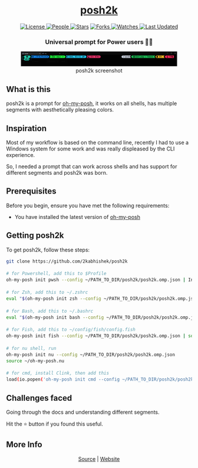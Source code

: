 <div align = "center">

<h1><a href="https://2kabhishek.github.io/posh2k">posh2k</a></h1>

<a href="https://github.com/2KAbhishek/posh2k/blob/main/LICENSE">
<img alt="License" src="https://img.shields.io/github/license/2kabhishek/posh2k?style=flat&color=eee&label="> </a>

<a href="https://github.com/2KAbhishek/posh2k/graphs/contributors">
<img alt="People" src="https://img.shields.io/github/contributors/2kabhishek/posh2k?style=flat&color=ffaaf2&label=People"> </a>

<a href="https://github.com/2KAbhishek/posh2k/stargazers">
<img alt="Stars" src="https://img.shields.io/github/stars/2kabhishek/posh2k?style=flat&color=98c379&label=Stars"></a>

<a href="https://github.com/2KAbhishek/posh2k/network/members">
<img alt="Forks" src="https://img.shields.io/github/forks/2kabhishek/posh2k?style=flat&color=66a8e0&label=Forks"> </a>

<a href="https://github.com/2KAbhishek/posh2k/watchers">
<img alt="Watches" src="https://img.shields.io/github/watchers/2kabhishek/posh2k?style=flat&color=f5d08b&label=Watches"> </a>

<a href="https://github.com/2KAbhishek/posh2k/pulse">
<img alt="Last Updated" src="https://img.shields.io/github/last-commit/2kabhishek/posh2k?style=flat&color=e06c75&label="> </a>

<h3>Universal prompt for Power users 💪🌈</h3>

<figure>
  <img src= "images/screenshot.png" alt="posh2k Demo">
  <br/>
  <figcaption>posh2k screenshot</figcaption>
</figure>

</div>

## What is this

posh2k is a prompt for [oh-my-posh](https://ohmyposh.dev/), it works on all shells, has multiple segments with aesthetically pleasing colors.

## Inspiration

Most of my workflow is based on the command line, recently I had to use a Windows system for some work and was really displeased by the CLI experience.

So, I needed a prompt that can work across shells and has support for different segments and posh2k was born.

## Prerequisites

Before you begin, ensure you have met the following requirements:

- You have installed the latest version of [oh-my-posh](https://ohmyposh.dev/docs/installation/linux)

## Getting posh2k

To get posh2k, follow these steps:

```bash
git clone https://github.com/2kabhishek/posh2k

# for Powershell, add this to $Profile
oh-my-posh init pwsh --config ~/PATH_TO_DIR/posh2k/posh2k.omp.json | Invoke-Expression

# for Zsh, add this to ~/.zshrc
eval "$(oh-my-posh init zsh --config ~/PATH_TO_DIR/posh2k/posh2k.omp.json)"

# for Bash, add this to ~/.bashrc
eval "$(oh-my-posh init bash --config ~/PATH_TO_DIR/posh2k/posh2k.omp.json)"

# for Fish, add this to ~/config/fish/config.fish
oh-my-posh init fish --config ~/PATH_TO_DIR/posh2k/posh2k.omp.json | source

# for nu shell, run
oh-my-posh init nu --config ~/PATH_TO_DIR/posh2k/posh2k.omp.json
source ~/oh-my-posh.nu

# for cmd, install Clink, then add this
load(io.popen('oh-my-posh init cmd --config ~/PATH_TO_DIR/posh2k/posh2k.omp.json'):read("*a"))()

```

## Challenges faced

Going through the docs and understanding different segments.

Hit the ⭐ button if you found this useful.

## More Info

<div align="center">

<a href="https://github.com/2KAbhishek/posh2k">Source</a> | <a href="https://2kabhishek.github.io/posh2k">Website</a>

</div>
